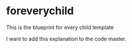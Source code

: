 # foreverychild
This is the blueprint for every child template

I want to add this explanation to the code master.
